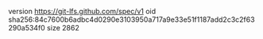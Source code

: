 version https://git-lfs.github.com/spec/v1
oid sha256:84c7600b6adbc4d0290e3103950a717a9e33e51f1187add2c3c2f63290a534f0
size 2862
